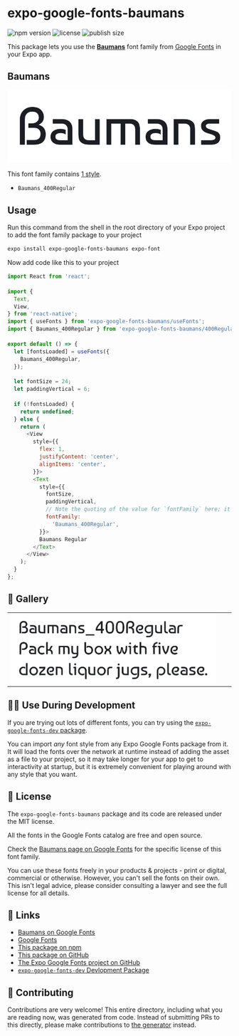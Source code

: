 # expo-google-fonts-baumans

![npm version](https://flat.badgen.net/npm/v/expo-google-fonts-baumans)
![license](https://flat.badgen.net/github/license/expo/google-fonts)
![publish size](https://flat.badgen.net/packagephobia/install/expo-google-fonts-baumans)

This package lets you use the [**Baumans**](https://fonts.google.com/specimen/Baumans) font family from [Google Fonts](https://fonts.google.com/) in your Expo app.

## Baumans

![Baumans](./font-family.png)

This font family contains [1 style](#-gallery).

- `Baumans_400Regular`

## Usage

Run this command from the shell in the root directory of your Expo project to add the font family package to your project
```sh
expo install expo-google-fonts-baumans expo-font
```

Now add code like this to your project
```js
import React from 'react';

import {
  Text,
  View,
} from 'react-native';
import { useFonts } from 'expo-google-fonts-baumans/useFonts';
import { Baumans_400Regular } from 'expo-google-fonts-baumans/400Regular';

export default () => {
  let [fontsLoaded] = useFonts({
    Baumans_400Regular,
  });

  let fontSize = 24;
  let paddingVertical = 6;

  if (!fontsLoaded) {
    return undefined;
  } else {
    return (
      <View
        style={{
          flex: 1,
          justifyContent: 'center',
          alignItems: 'center',
        }}>
        <Text
          style={{
            fontSize,
            paddingVertical,
            // Note the quoting of the value for `fontFamily` here; it expects a string!
            fontFamily:
              'Baumans_400Regular',
          }}>
          Baumans Regular
        </Text>
      </View>
    );
  }
};

```

## 🔡 Gallery


||||
|-|-|-|
|![Baumans_400Regular](.//400Regular/Baumans_400Regular.ttf.png)||||


## 👩‍💻 Use During Development

If you are trying out lots of different fonts, you can try using the [`expo-google-fonts-dev` package](https://github.com/freeboub/google-fonts/tree/master/font-packages/dev#readme).

You can import *any* font style from any Expo Google Fonts package from it. It will load the fonts
over the network at runtime instead of adding the asset as a file to your project, so it may take longer
for your app to get to interactivity at startup, but it is extremely convenient
for playing around with any style that you want.

## 📖 License

The `expo-google-fonts-baumans` package and its code are released under the MIT license.

All the fonts in the Google Fonts catalog are free and open source.

Check the [Baumans page on Google Fonts](https://fonts.google.com/specimen/Baumans) for the specific license of this font family.

You can use these fonts freely in your products & projects - print or digital, commercial or otherwise. However, you can't sell the fonts on their own. This isn't legal advice, please consider consulting a lawyer and see the full license for all details.

## 🔗 Links

- [Baumans on Google Fonts](https://fonts.google.com/specimen/Baumans)
- [Google Fonts](https://fonts.google.com/)
- [This package on npm](https://www.npmjs.com/package/expo-google-fonts-baumans)
- [This package on GitHub](https://github.com/freeboub/google-fonts/tree/master/font-packages/baumans)
- [The Expo Google Fonts project on GitHub](https://github.com/freeboub/google-fonts)
- [`expo-google-fonts-dev` Devlopment Package](https://github.com/freeboub/google-fonts/tree/master/font-packages/dev)

## 🤝 Contributing

Contributions are very welcome! This entire directory, including what you are reading now, was generated from code. Instead of submitting PRs to this directly, please make contributions to [the generator](https://github.com/freeboub/google-fonts/tree/master/packages/generator) instead.
